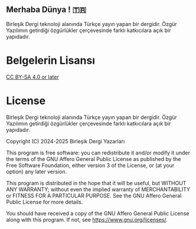 ## Merhaba Dünya ! 🇹🇷

Birleşik Dergi teknoloji alanında Türkçe yayın yapan bir dergidir. Özgür Yazılımın getirdiği özgürlükler çerçevesinde farklı katkıcılara açık bir yapıdadır.

# Belgelerin Lisansı

[CC BY-SA 4.0 or later](by-sa.markdown)

# License

Birleşik Dergi teknoloji alanında Türkçe yayın yapan bir dergidir. Özgür Yazılımın getirdiği özgürlükler çerçevesinde farklı katkıcılara açık bir yapıdadır.

Copyright (C) 2024-2025  Birleşik Dergi Yazarları

This program is free software: you can redistribute it and/or modify
it under the terms of the GNU Affero General Public License as published
by the Free Software Foundation, either version 3 of the License, or
(at your option) any later version.

This program is distributed in the hope that it will be useful,
but WITHOUT ANY WARRANTY; without even the implied warranty of
MERCHANTABILITY or FITNESS FOR A PARTICULAR PURPOSE.  See the
GNU Affero General Public License for more details.

You should have received a copy of the GNU Affero General Public License
along with this program.  If not, see <https://www.gnu.org/licenses/>.
